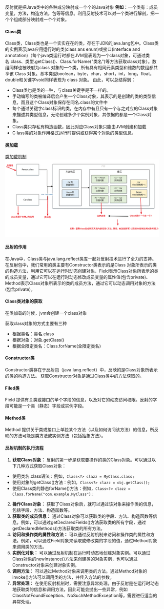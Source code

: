 反射就是把Java类中的各种成分映射成一个个的Java对象
**例如**：一个类有：成员变量，方法，构造方法，包等等信息。利用反射技术可以对一个类进行解剖，把一个个组成部分映射成一个个对象。

#### Class类
Class类，Class类也是一个实实在在的类，存在于JDK的java.lang包中。Class类的实例表示java应用运行时的类(class ans enum)或接口(interface and annotation)（每个java类运行时都在JVM里表现为一个class对象，可通过类名.class、类型.getClass()、Class.forName("类名")等方法获取class对象）。数组同样也被映射为class 对象的一个类，所有具有相同元素类型和维数的数组都共享该 Class 对象。基本类型boolean，byte，char，short，int，long，float，double和关键字void同样表现为 class 对象。
由此，可以总结得到：
- Class类也是类的一种，与class关键字是不一样的。
- 手动编写的类被编译后会产生一个Class对象，其表示的是创建的类的类型信息，而且这个Class对象保存在同名.class的文件中
- 每个通过关键字class标识的类，在内存中有且只有一个与之对应的Class对象来描述其类型信息，无论创建多少个实例对象，其依据的都是一个Class对象。
- Class类只存私有构造函数，因此对应Class对象只能由JVM创建和加载
- C lass类的对象作用格式运行时提供或获得某个对象的类型信息。
#### 类加载
[类加载机制](../JVM/类加载机制.md)
![](../../img/Pasted%20image%2020240218224559.png)

#### 反射的作用
在Java中，Class类与java.lang.reflect类库一起对反射技术进行了全力的支持。在反射包中，我们常用的类主要有Constructor类表示的是Class 对象所表示的类的构造方法，利用它可以在运行时动态创建对象、Field表示Class对象所表示的类的成员变量，通过它可以在运行时动态修改成员变量的属性值(包含private)、Method表示Class对象所表示的类的成员方法，通过它可以动态调用对象的方法(包含private)。

#### Class类对象的获取
在类加载的时候，jvm会创建一个class对象

获取class对象的方式主要有三种
- 根据类名：类名.class
- 根据对象：对象.getClass()
- 根据全限定类名：Class.forName(全限定类名)

#### Constructor类
Constructor类存在于反射包（java.lang.reflect）中，反映的是Class对象所表示的类的构造方法。
获取Constructor对象是通过Class类中的方法获取的。

#### Filed类
Field 提供有关类或接口的单个字段的信息，以及对它的动态访问权限。反射的字段可能是一个类（静态）字段或实例字段。

#### Method类
Method 提供关于类或接口上单独某个方法（以及如何访问该方法）的信息，所反映的方法可能是类方法或实例方法（包括抽象方法）。

#### 反射机制的执行流程
1. **获取Class对象：** 反射的第一步是获取要操作的类的Class对象。可以通过以下几种方式获取Class对象：
- 使用类名.class语法：例如，`Class<?> clazz = MyClass.class;`
- 使用对象的getClass()方法：例如，`Class<?> clazz = obj.getClass();`
- 使用Class类的静态forName()方法：例如，`Class<?> clazz = Class.forName("com.example.MyClass");`
2. **操作Class对象：** 获取了Class对象后，就可以通过该对象来操作类的信息，包括字段、方法、构造函数等。
3. **获取类的成员信息：** 通过Class对象可以获取类的字段、方法、构造函数等信息。例如，可以通过getDeclaredFields()方法获取类的所有字段，通过getDeclaredMethods()方法获取类的所有方法。
4. **访问和操作类的属性和方法：** 可以通过反射机制来访问和操作类的属性和方法。例如，可以通过Field对象来读取或修改类的字段的值，通过Method对象来调用类的方法。
5. **实例化对象：** 可以通过反射机制在运行时动态地创建对象实例。可以通过Class对象的newInstance()方法来创建类的对象实例，也可以通过Constructor对象来创建对象实例。
6. **调用方法：** 可以通过Method对象来调用类的方法。通过Method对象的invoke()方法可以调用类的方法，并传入方法的参数。
7. **异常处理：** 在使用反射机制时，需要注意异常处理。由于反射是在运行时动态地获取类的信息和调用方法，因此可能会抛出一些异常，例如ClassNotFoundException、NoSuchMethodException等，需要进行适当的异常处理。